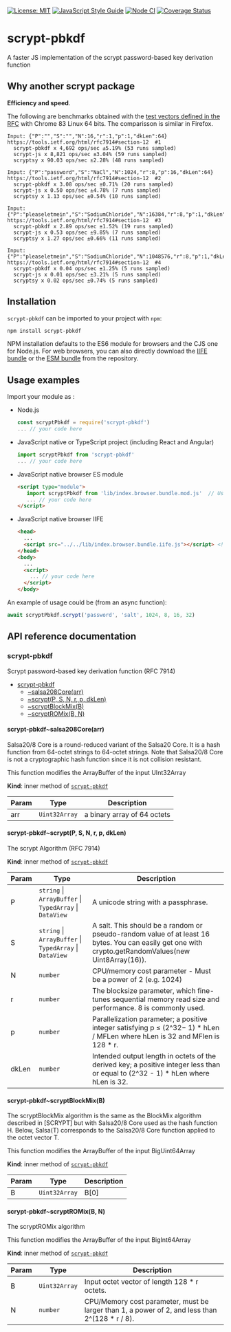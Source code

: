 [![License: MIT](https://img.shields.io/badge/License-MIT-yellow.svg)](https://opensource.org/licenses/MIT)
[![JavaScript Style Guide](https://img.shields.io/badge/code_style-standard-brightgreen.svg)](https://standardjs.com)
[![Node CI](https://github.com/juanelas/scrypt-pbkdf/workflows/Node%20CI/badge.svg)](https://github.com/juanelas/scrypt-pbkdf/actions?query=workflow%3A%22Node+CI%22)
[![Coverage Status](https://coveralls.io/repos/github/juanelas/scrypt-pbkdf/badge.svg?branch=master)](https://coveralls.io/github/juanelas/scrypt-pbkdf?branch=master)

# scrypt-pbkdf

A faster JS implementation of the scrypt password-based key derivation function

## Why another scrypt package

**Efficiency and speed**.

The following are benchmarks obtained with the [test vectors defined in the RFC](https://tools.ietf.org/html/rfc7914#section-12) with Chrome 83 Linux 64 bits. The comparisson is similar in Firefox.

```
Input: {"P":"","S":"","N":16,"r":1,"p":1,"dkLen":64} https://tools.ietf.org/html/rfc7914#section-12  #1
  scrypt-pbkdf x 4,692 ops/sec ±5.19% (53 runs sampled)
  scrypt-js x 8,821 ops/sec ±3.04% (59 runs sampled)
  scryptsy x 90.03 ops/sec ±2.28% (48 runs sampled)

Input: {"P":"password","S":"NaCl","N":1024,"r":8,"p":16,"dkLen":64} https://tools.ietf.org/html/rfc7914#section-12  #2
  scrypt-pbkdf x 3.08 ops/sec ±0.71% (20 runs sampled)
  scrypt-js x 0.50 ops/sec ±4.78% (7 runs sampled)
  scryptsy x 1.13 ops/sec ±0.54% (10 runs sampled)

Input: {"P":"pleaseletmein","S":"SodiumChloride","N":16384,"r":8,"p":1,"dkLen":64} https://tools.ietf.org/html/rfc7914#section-12  #3
  scrypt-pbkdf x 2.89 ops/sec ±1.52% (19 runs sampled)
  scrypt-js x 0.53 ops/sec ±9.85% (7 runs sampled)
  scryptsy x 1.27 ops/sec ±0.66% (11 runs sampled)

Input: {"P":"pleaseletmein","S":"SodiumChloride","N":1048576,"r":8,"p":1,"dkLen":64} https://tools.ietf.org/html/rfc7914#section-12  #4
  scrypt-pbkdf x 0.04 ops/sec ±1.25% (5 runs sampled)
  scrypt-js x 0.01 ops/sec ±3.21% (5 runs sampled)
  scryptsy x 0.02 ops/sec ±0.74% (5 runs sampled)
```

## Installation

`scrypt-pbkdf` can be imported to your project with `npm`:

```bash
npm install scrypt-pbkdf
```

NPM installation defaults to the ES6 module for browsers and the CJS one for Node.js. For web browsers, you can also directly download the [IIFE bundle](https://raw.githubusercontent.com/juanelas/scrypt-pbkdf/master/lib/index.browser.bundle.iife.js) or the [ESM bundle](https://raw.githubusercontent.com/juanelas/scrypt-pbkdf/master/lib/index.browser.bundle.mod.js) from the repository.

## Usage examples

Import your module as :

 - Node.js
   ```javascript
   const scryptPbkdf = require('scrypt-pbkdf')
   ... // your code here
   ```
 - JavaScript native or TypeScript project (including React and Angular)
   ```javascript
   import scryptPbkdf from 'scrypt-pbkdf'
   ... // your code here
   ```
 - JavaScript native browser ES module
   ```html
   <script type="module">
      import scryptPbkdf from 'lib/index.browser.bundle.mod.js'  // Use your actual path to the broser mod bundle
      ... // your code here
   </script>
   ```
 - JavaScript native browser IIFE
   ```html
   <head>
     ...
     <script src="../../lib/index.browser.bundle.iife.js"></script> <!-- Use your actual path to the browser bundle -->
   </head>
   <body>
     ...
     <script>
       ... // your code here
     </script>
   </body>
   ```

An example of usage could be (from an async function):

```javascript
await scryptPbkdf.scrypt('password', 'salt', 1024, 8, 16, 32)
```

## API reference documentation

<a name="module_scrypt-pbkdf"></a>

### scrypt-pbkdf
Scrypt password-based key derivation function (RFC 7914)


* [scrypt-pbkdf](#module_scrypt-pbkdf)
    * [~salsa208Core(arr)](#module_scrypt-pbkdf..salsa208Core)
    * [~scrypt(P, S, N, r, p, dkLen)](#module_scrypt-pbkdf..scrypt)
    * [~scryptBlockMix(B)](#module_scrypt-pbkdf..scryptBlockMix)
    * [~scryptROMix(B, N)](#module_scrypt-pbkdf..scryptROMix)

<a name="module_scrypt-pbkdf..salsa208Core"></a>

#### scrypt-pbkdf~salsa208Core(arr)
Salsa20/8 Core is a round-reduced variant of the Salsa20 Core.  It is a
hash function from 64-octet strings to 64-octet strings.  Note that
Salsa20/8 Core is not a cryptographic hash function since it is not
collision resistant.

This function modifies the ArrayBuffer of the input UInt32Array

**Kind**: inner method of [<code>scrypt-pbkdf</code>](#module_scrypt-pbkdf)  

| Param | Type | Description |
| --- | --- | --- |
| arr | <code>Uint32Array</code> | a binary array of 64 octets |

<a name="module_scrypt-pbkdf..scrypt"></a>

#### scrypt-pbkdf~scrypt(P, S, N, r, p, dkLen)
The scrypt Algorithm (RFC 7914)

**Kind**: inner method of [<code>scrypt-pbkdf</code>](#module_scrypt-pbkdf)  

| Param | Type | Description |
| --- | --- | --- |
| P | <code>string</code> \| <code>ArrayBuffer</code> \| <code>TypedArray</code> \| <code>DataView</code> | A unicode string with a passphrase. |
| S | <code>string</code> \| <code>ArrayBuffer</code> \| <code>TypedArray</code> \| <code>DataView</code> | A salt. This should be a random or pseudo-random value of at least 16 bytes. You can easily get one with crypto.getRandomValues(new Uint8Array(16)). |
| N | <code>number</code> | CPU/memory cost parameter - Must be a power of 2 (e.g. 1024) |
| r | <code>number</code> | The blocksize parameter, which fine-tunes sequential memory read size and performance. 8 is commonly used. |
| p | <code>number</code> | Parallelization parameter; a positive integer satisfying p ≤ (2^32− 1) * hLen / MFLen where hLen is 32 and MFlen is 128 * r. |
| dkLen | <code>number</code> | Intended output length in octets of the derived key; a positive integer less than or equal to (2^32 - 1) * hLen where hLen is 32. |

<a name="module_scrypt-pbkdf..scryptBlockMix"></a>

#### scrypt-pbkdf~scryptBlockMix(B)
The scryptBlockMix algorithm is the same as the BlockMix algorithm
described in [SCRYPT] but with Salsa20/8 Core used as the hash function H.
Below, Salsa(T) corresponds to the Salsa20/8 Core function applied to the
octet vector T.

This function modifies the ArrayBuffer of the input BigUint64Array

**Kind**: inner method of [<code>scrypt-pbkdf</code>](#module_scrypt-pbkdf)  

| Param | Type | Description |
| --- | --- | --- |
| B | <code>Uint32Array</code> | B[0] || B[1] || ... || B[2 * r - 1]                          Input octet string (of size 128 * r octets),                          treated as 2 * r 64-octet blocks,                          where each element in B is a 64-octet block. |

<a name="module_scrypt-pbkdf..scryptROMix"></a>

#### scrypt-pbkdf~scryptROMix(B, N)
The scryptROMix algorithm

This function modifies the ArrayBuffer of the input BigInt64Array

**Kind**: inner method of [<code>scrypt-pbkdf</code>](#module_scrypt-pbkdf)  

| Param | Type | Description |
| --- | --- | --- |
| B | <code>Uint32Array</code> | Input octet vector of length 128 * r octets. |
| N | <code>number</code> | CPU/Memory cost parameter, must be larger than 1,                             a power of 2, and less than 2^(128 * r / 8). |

